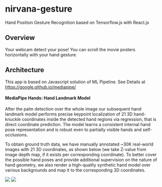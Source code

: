 # nirvana-gesture
Hand Position Gesture Recognition based on Tensorflow.js with React.js

## Overview
Your webcam detect your pose!
You can scroll the movie posters horizontally with your hand gesture.

## Architecture

This app is based on Javascript solution of ML Pipeline.
See Details at https://google.github.io/mediapipe/

#### MediaPipe Hands: Hand Landmark Model

After the palm detection over the whole image our subsequent hand landmark model performs precise keypoint localization of 21 3D hand-knuckle coordinates inside the detected hand regions via regression, that is direct coordinate prediction. The model learns a consistent internal hand pose representation and is robust even to partially visible hands and self-occlusions.

To obtain ground truth data, we have manually annotated ~30K real-world images with 21 3D coordinates, as shown below (we take Z-value from image depth map, if it exists per corresponding coordinate). To better cover the possible hand poses and provide additional supervision on the nature of hand geometry, we also render a high-quality synthetic hand model over various backgrounds and map it to the corresponding 3D coordinates.

![]("https://github.com/jonychoi/nirvana-gesture/blob/main/src/images/hand_crops.png")
![]("https://github.com/jonychoi/nirvana-gesture/blob/main/src/images/hand_landmarks.png")